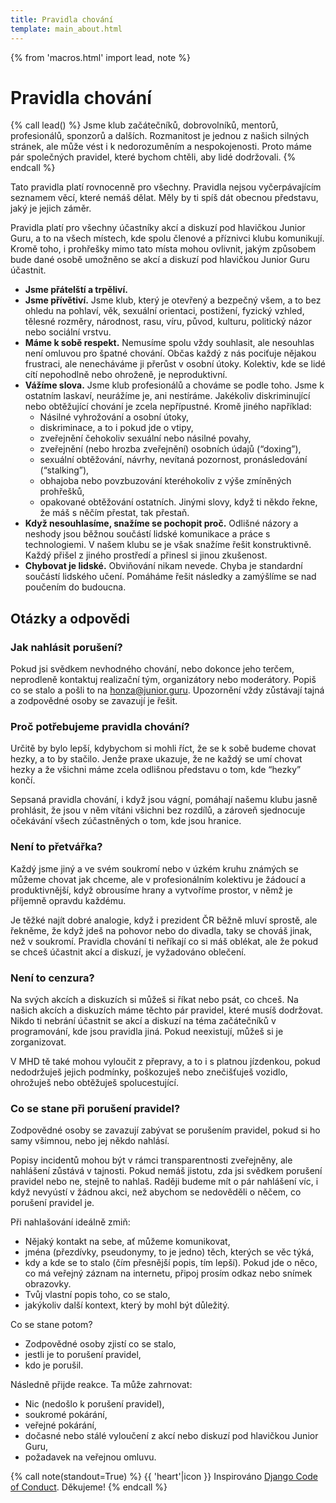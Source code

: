 ```yaml
---
title: Pravidla chování
template: main_about.html
---
```


{% from 'macros.html' import lead, note %}


# Pravidla chování

{% call lead() %}
Jsme klub začátečníků, dobrovolníků, mentorů, profesionálů, sponzorů a dalších. Rozmanitost je jednou z našich silných stránek, ale může vést i k nedorozuměním a nespokojenosti. Proto máme pár společných pravidel, které bychom chtěli, aby lidé dodržovali.
{% endcall %}

Tato pravidla platí rovnocenně pro všechny. Pravidla nejsou vyčerpávajícím seznamem věcí, které nemáš dělat. Měly by ti spíš dát obecnou představu, jaký je jejich záměr.

Pravidla platí pro všechny účastníky akcí a diskuzí pod hlavičkou Junior Guru, a to na všech místech, kde spolu členové a příznivci klubu komunikují. Kromě toho, i prohřešky mimo tato místa mohou ovlivnit, jakým způsobem bude dané osobě umožněno se akcí a diskuzí pod hlavičkou Junior Guru účastnit.

*   **Jsme přátelští a trpěliví.**
*   **Jsme přívětiví.** Jsme klub, který je otevřený a bezpečný všem, a to bez ohledu na pohlaví, věk, sexuální orientaci, postižení, fyzický vzhled, tělesné rozměry, národnost, rasu, víru, původ, kulturu, politický názor nebo sociální vrstvu.
*   **Máme k sobě respekt.** Nemusíme spolu vždy souhlasit, ale nesouhlas není omluvou pro špatné chování. Občas každý z nás pociťuje nějakou frustraci, ale nenecháváme ji přerůst v osobní útoky. Kolektiv, kde se lidé cítí nepohodlně nebo ohroženě, je neproduktivní.
*   **Vážíme slova.** Jsme klub profesionálů a chováme se podle toho. Jsme k ostatním laskaví, neurážíme je, ani nestíráme. Jakékoliv diskriminující nebo obtěžující chování je zcela nepřípustné. Kromě jiného například:
    *   Násilné vyhrožování a osobní útoky,
    *   diskriminace, a to i pokud jde o vtipy,
    *   zveřejnění čehokoliv sexuální nebo násilné povahy,
    *   zveřejnění (nebo hrozba zveřejnění) osobních údajů (“doxing”),
    *   sexuální obtěžování, návrhy, nevítaná pozornost, pronásledování (“stalking”),
    *   obhajoba nebo povzbuzování kteréhokoliv z výše zmíněných prohřešků,
    *   opakované obtěžování ostatních. Jinými slovy, když ti někdo řekne, že máš s něčím přestat, tak přestaň.
*   **Když nesouhlasíme, snažíme se pochopit proč.** Odlišné názory a neshody jsou běžnou součástí lidské komunikace a práce s technologiemi. V našem klubu se je však snažíme řešit konstruktivně. Každý přišel z jiného prostředí a přinesl si jinou zkušenost.
*   **Chybovat je lidské.** Obviňování nikam nevede. Chyba je standardní součástí lidského učení. Pomáháme řešit následky a zamýšlíme se nad poučením do budoucna.


## Otázky a odpovědi

### Jak nahlásit porušení?

Pokud jsi svědkem nevhodného chování, nebo dokonce jeho terčem, neprodleně kontaktuj realizační tým, organizátory nebo moderátory. Popiš co se stalo a pošli to na [honza@junior.guru](mailto:honza@junior.guru). Upozornění vždy zůstávají tajná a zodpovědné osoby se zavazují je řešit.

### Proč potřebujeme pravidla chování?

Určitě by bylo lepší, kdybychom si mohli říct, že se k sobě budeme chovat hezky, a to by stačilo. Jenže praxe ukazuje, že ne každý se umí chovat hezky a že všichni máme zcela odlišnou představu o tom, kde “hezky” končí.

Sepsaná pravidla chování, i když jsou vágní, pomáhají našemu klubu jasně prohlásit, že jsou v něm vítáni všichni bez rozdílů, a zároveň sjednocuje očekávání všech zúčastněných o tom, kde jsou hranice.

### Není to přetvářka?

Každý jsme jiný a ve svém soukromí nebo v úzkém kruhu známých se můžeme chovat jak chceme, ale v profesionálním kolektivu je žádoucí a produktivnější, když obrousíme hrany a vytvoříme prostor, v němž je příjemně opravdu každému.

Je těžké najít dobré analogie, když i prezident ČR běžně mluví sprostě, ale řekněme, že když jdeš na pohovor nebo do divadla, taky se chováš jinak, než v soukromí. Pravidla chování ti neříkají co si máš oblékat, ale že pokud se chceš účastnit akcí a diskuzí, je vyžadováno oblečení.

### Není to cenzura?

Na svých akcích a diskuzích si můžeš si říkat nebo psát, co chceš. Na našich akcích a diskuzích máme těchto pár pravidel, které musíš dodržovat. Nikdo ti nebrání účastnit se akcí a diskuzí na téma začátečníků v programování, kde jsou pravidla jiná. Pokud neexistují, můžeš si je zorganizovat.

V MHD tě také mohou vyloučit z přepravy, a to i s platnou jízdenkou, pokud nedodržuješ jejich podmínky, poškozuješ nebo znečišťuješ vozidlo, ohrožuješ nebo obtěžuješ spolucestující.

### Co se stane při porušení pravidel?

Zodpovědné osoby se zavazují zabývat se porušením pravidel, pokud si ho samy všimnou, nebo jej někdo nahlásí.

Popisy incidentů mohou být v rámci transparentnosti zveřejněny, ale nahlášení zůstává v tajnosti. Pokud nemáš jistotu, zda jsi svědkem porušení pravidel nebo ne, stejně to nahlaš. Raději budeme mít o pár nahlášení víc, i když nevyústí v žádnou akci, než abychom se nedověděli o něčem, co porušení pravidel je.

Při nahlašování ideálně zmiň:

*   Nějaký kontakt na sebe, ať můžeme komunikovat,
*   jména (přezdívky, pseudonymy, to je jedno) těch, kterých se věc týká,
*   kdy a kde se to stalo (čím přesnější popis, tím lepší). Pokud jde o něco, co má veřejný záznam na internetu, připoj prosím odkaz nebo snímek obrazovky.
*   Tvůj vlastní popis toho, co se stalo,
*   jakýkoliv další kontext, který by mohl být důležitý.

Co se stane potom?

*   Zodpovědné osoby zjistí co se stalo,
*   jestli je to porušení pravidel,
*   kdo je porušil.

Následně přijde reakce. Ta může zahrnovat:

*   Nic (nedošlo k porušení pravidel),
*   soukromé pokárání,
*   veřejné pokárání,
*   dočasné nebo stálé vyloučení z akcí nebo diskuzí pod hlavičkou Junior Guru,
*   požadavek na veřejnou omluvu.


{% call note(standout=True) %}
  {{ 'heart'|icon }} Inspirováno [Django Code of Conduct](https://www.djangoproject.com/conduct/). Děkujeme!
{% endcall %}
